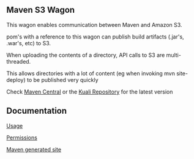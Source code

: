 Maven S3 Wagon
-------

This wagon enables communication between Maven and Amazon S3.

pom's with a reference to this wagon can publish build artifacts (.jar's, .war's, etc) to S3.

When uploading the contents of a directory, API calls to S3 are multi-threaded.

This allows directories with a lot of content (eg when invoking mvn site-deploy) to be published very quickly

Check [Maven Central](http://search.maven.org/#search|ga|1|maven-s3-wagon) or the [Kuali Repository](http://shrub.appspot.com/maven.kuali.org/release/org/kuali/maven/wagons/maven-s3-wagon/) for the latest version


Documentation
-------

[Usage](maven-s3-wagon/wiki/Usage)

[Permissions](maven-s3-wagon/wiki/Permissions)

[Maven generated site](http://site.kuali.org/maven/wagons/maven-s3-wagon/1.1.11/)

